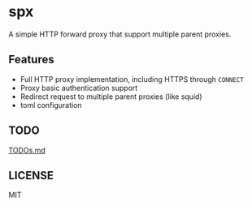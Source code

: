 # spx

A simple HTTP forward proxy that support multiple parent proxies.



## Features

* Full HTTP proxy implementation, including HTTPS through `CONNECT`
* Proxy basic authentication support
* Redirect request to multiple parent proxies (like squid)
* toml configuration

## TODO

[TODOs.md](https://github.com/sdvcrx/spx/blob/master/TODOs.md)

## LICENSE

MIT